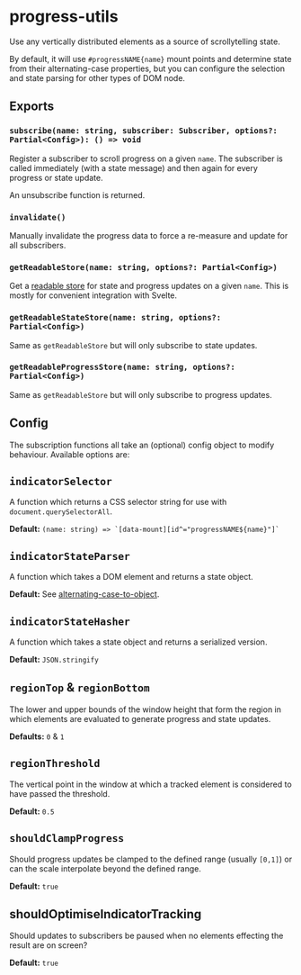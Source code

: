 # progress-utils

Use any vertically distributed elements as a source of scrollytelling state.

By default, it will use `#progressNAME{name}` mount points and determine state from their alternating-case properties, but you can configure the selection and state parsing for other types of DOM node.

## Exports

### `subscribe(name: string, subscriber: Subscriber, options?: Partial<Config>): () => void`

Register a subscriber to scroll progress on a given `name`. The subscriber is called immediately (with a state message) and then again for every progress or state update.

An unsubscribe function is returned.

### `invalidate()`

Manually invalidate the progress data to force a re-measure and update for all subscribers.

### `getReadableStore(name: string, options?: Partial<Config>)`

Get a [readable store](https://svelte.dev/docs#component-format-script-4-prefix-stores-with-$-to-access-their-values-store-contract) for state and progress updates on a given `name`. This is mostly for convenient integration with Svelte.

### `getReadableStateStore(name: string, options?: Partial<Config>)`

Same as `getReadableStore` but will only subscribe to state updates.

### `getReadableProgressStore(name: string, options?: Partial<Config>)`

Same as `getReadableStore` but will only subscribe to progress updates.

## Config

The subscription functions all take an (optional) config object to modify behaviour. Available options are:

## `indicatorSelector`

A function which returns a CSS selector string for use with `document.querySelectorAll`.

**Default:** `` (name: string) => `[data-mount][id^="progressNAME${name}"]`  ``

## `indicatorStateParser`

A function which takes a DOM element and returns a state object.

**Default:** See [alternating-case-to-object](https://github.com/abcnews/alternating-case-to-object).

## `indicatorStateHasher`

A function which takes a state object and returns a serialized version.

**Default:** `JSON.stringify`

## `regionTop` & `regionBottom`

The lower and upper bounds of the window height that form the region in which elements are evaluated to generate progress and state updates.

**Defaults:** `0` & `1`

## `regionThreshold`

The vertical point in the window at which a tracked element is considered to have passed the threshold.

**Default:** `0.5`

## `shouldClampProgress`

Should progress updates be clamped to the defined range (usually `[0,1]`) or can the scale interpolate beyond the defined range.

**Default:** `true`

## shouldOptimiseIndicatorTracking

Should updates to subscribers be paused when no elements effecting the result are on screen?

**Default:** `true`
